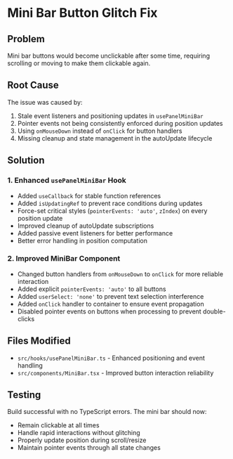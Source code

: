 # Mini Bar Button Glitch Fix

## Problem
Mini bar buttons would become unclickable after some time, requiring scrolling or moving to make them clickable again.

## Root Cause
The issue was caused by:
1. Stale event listeners and positioning updates in `usePanelMiniBar`
2. Pointer events not being consistently enforced during position updates
3. Using `onMouseDown` instead of `onClick` for button handlers
4. Missing cleanup and state management in the autoUpdate lifecycle

## Solution

### 1. Enhanced `usePanelMiniBar` Hook
- Added `useCallback` for stable function references
- Added `isUpdatingRef` to prevent race conditions during updates
- Force-set critical styles (`pointerEvents: 'auto'`, `zIndex`) on every position update
- Improved cleanup of autoUpdate subscriptions
- Added passive event listeners for better performance
- Better error handling in position computation

### 2. Improved MiniBar Component
- Changed button handlers from `onMouseDown` to `onClick` for more reliable interaction
- Added explicit `pointerEvents: 'auto'` to all buttons
- Added `userSelect: 'none'` to prevent text selection interference
- Added `onClick` handler to container to ensure event propagation
- Disabled pointer events on buttons when processing to prevent double-clicks

## Files Modified
- `src/hooks/usePanelMiniBar.ts` - Enhanced positioning and event handling
- `src/components/MiniBar.tsx` - Improved button interaction reliability

## Testing
Build successful with no TypeScript errors. The mini bar should now:
- Remain clickable at all times
- Handle rapid interactions without glitching
- Properly update position during scroll/resize
- Maintain pointer events through all state changes

